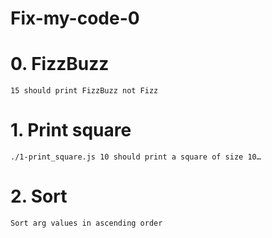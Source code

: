 # Fix-my-code-0

# 0. FizzBuzz

    15 should print FizzBuzz not Fizz

# 1. Print square

    ./1-print_square.js 10 should print a square of size 10…

# 2. Sort

    Sort arg values in ascending order
